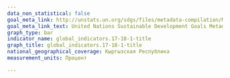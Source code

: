 ```yaml
---
data_non_statistical: false
goal_meta_link: http://unstats.un.org/sdgs/files/metadata-compilation/Metadata-Goal-17.pdf
goal_meta_link_text: United Nations Sustainable Development Goals Metadata (pdf 468kB)
graph_type: bar
indicator_name: global_indicators.17-18-1-title
graph_title: global_indicators.17-18-1-title
national_geographical_coverage: Кыргызская Республика
measurement_units: Процент

---
```

